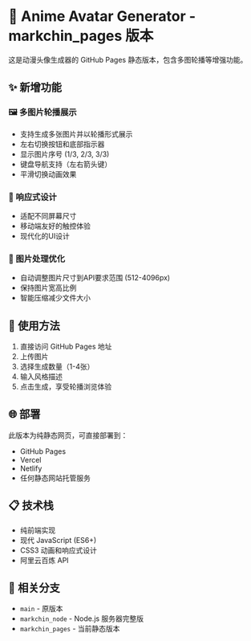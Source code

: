 # 🎨 Anime Avatar Generator - markchin_pages 版本

这是动漫头像生成器的 GitHub Pages 静态版本，包含多图轮播等增强功能。

## ✨ 新增功能

### 🖼️ 多图片轮播展示
- 支持生成多张图片并以轮播形式展示
- 左右切换按钮和底部指示器
- 显示图片序号 (1/3, 2/3, 3/3)
- 键盘导航支持（左右箭头键）
- 平滑切换动画效果

### 📱 响应式设计
- 适配不同屏幕尺寸
- 移动端友好的触控体验
- 现代化的UI设计

### 🔧 图片处理优化
- 自动调整图片尺寸到API要求范围 (512-4096px)
- 保持图片宽高比例
- 智能压缩减少文件大小

## 🚀 使用方法

1. 直接访问 GitHub Pages 地址
2. 上传图片
3. 选择生成数量（1-4张）
4. 输入风格描述
5. 点击生成，享受轮播浏览体验

## 🌐 部署

此版本为纯静态网页，可直接部署到：
- GitHub Pages
- Vercel
- Netlify
- 任何静态网站托管服务

## 📋 技术栈

- 纯前端实现
- 现代 JavaScript (ES6+)
- CSS3 动画和响应式设计
- 阿里云百炼 API

## 🔗 相关分支

- `main` - 原版本
- `markchin_node` - Node.js 服务器完整版
- `markchin_pages` - 当前静态版本
